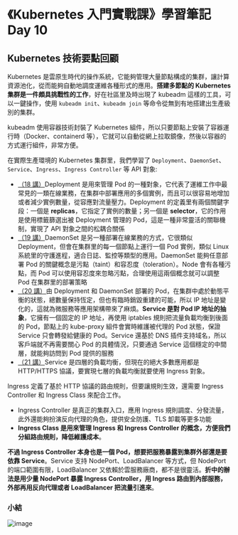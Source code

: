 # 《Kubernetes 入門實戰課》學習筆記 Day 10

## Kubernetes 技術要點回顧

Kubernetes 是雲原生時代的操作系統，它能夠管理大量節點構成的集群，讓計算資源池化，從而能夠自動地調度運維各種形式的應用。**搭建多節點的 Kubernetes 集群是一件頗具挑戰性的工作**，好在社區里及時出現了 kubeadm 這樣的工具，可以一鍵操作，使用 `kubeadm init`、`kubeadm join` 等命令從無到有地搭建出生產級別的集群。

kubeadm 使用容器技術封裝了 Kubernetes 組件，所以只要節點上安裝了容器運行時（Docker、containerd 等），它就可以自動從網上拉取鏡像，然後以容器的方式運行組件，非常方便。

在實際生產環境的 Kubernetes 集群里，我們學習了 `Deployment`、`DaemonSet`、`Service`、`Ingress`、`Ingress Controller` 等 API 對象:

- [（18 講）](https://time.geekbang.org/column/article/535209)Deployment 是用來管理 Pod 的一種對象，它代表了運維工作中最常見的一類在線業務，在集群中部署應用的多個實例，而且可以很容易地增加或者減少實例數量，從容應對流量壓力。Deployment 的定義里有兩個關鍵字段：一個是 **replicas**，它指定了實例的數量；另一個是 **selector**，它的作用是使用標籤篩選出被 Deployment 管理的 Pod，這是一種非常靈活的關聯機制，實現了 API 對象之間的松耦合關係
- [（19 講）](https://time.geekbang.org/column/article/536803)DaemonSet 是另一種部署在線業務的方式，它很類似 Deployment，但會在集群里的每一個節點上運行一個 Pod 實例，類似 Linux 系統里的守護進程，適合日誌、監控等類型的應用。DaemonSet 能夠任意部署 Pod 的關鍵概念是污點（taint）和容忍度（toleration）。Node 會有各種污點，而 Pod 可以使用容忍度來忽略污點，合理使用這兩個概念就可以調整 Pod 在集群里的部署策略
- [（20 講）](https://time.geekbang.org/column/article/536829)由 Deployment 和 DaemonSet 部署的 Pod，在集群中處於動態平衡的狀態，總數量保持恆定，但也有臨時銷毀重建的可能，所以 IP 地址是變化的，這就為微服務等應用架構帶來了麻煩。**Service 是對 Pod IP 地址的抽象**，它擁有一個固定的 IP 地址，再使用 iptables 規則把流量負載均衡到後面的 Pod，節點上的 kube-proxy 組件會實時維護被代理的 Pod 狀態，保證 Service 只會轉發給健康的 Pod。Service 還基於 DNS 插件支持域名，所以客戶端就不再需要關心 Pod 的具體情況，只要通過 Service 這個穩定的中間層，就能夠訪問到 Pod 提供的服務
- [（21 講）](https://time.geekbang.org/column/article/538760)Service 是四層的負載均衡，但現在的絕大多數應用都是 HTTP/HTTPS 協議，要實現七層的負載均衡就要使用 Ingress 對象。

Ingress 定義了基於 HTTP 協議的路由規則，但要讓規則生效，還需要 Ingress Controller 和 Ingress Class 來配合工作。
- Ingress Controller 是真正的集群入口，應用 Ingress 規則調度、分發流量，此外還能夠扮演反向代理的角色，提供安全防護、TLS 卸載等更多功能
- **Ingress Class 是用來管理 Ingress 和 Ingress Controller 的概念，方便我們分組路由規則，降低維護成本**。

**不過 Ingress Controller 本身也是一個 Pod，想要把服務暴露到集群外部還是要依靠 Service**。Service 支持 NodePort、LoadBalancer 等方式，但 NodePort 的端口範圍有限，LoadBalancer 又依賴於雲服務廠商，都不是很靈活。**折中的辦法是用少量 NodePort 暴露 Ingress Controller，用 Ingress 路由到內部服務，外部再用反向代理或者 LoadBalancer 把流量引進來**。

### 小結
![image](https://user-images.githubusercontent.com/121911854/214604238-269d171f-22e8-49c0-85a9-1bb365dd8d1f.jpeg)
